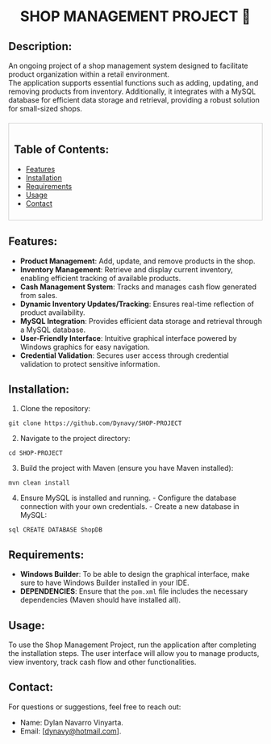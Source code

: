 <div align="center">
  <h1>SHOP MANAGEMENT PROJECT 🏪</h1>
</div>

## Description:
An ongoing project of a shop management system designed to facilitate product organization within a retail environment.  
The application supports essential functions such as adding, updating, and removing products from inventory. Additionally, it integrates with a MySQL database for efficient data storage and retrieval, providing a robust solution for small-sized shops.

<div style="margin: 20px 0; border: 1px solid #ccc; padding: 10px;">

## Table of Contents:

- [Features](#features)
- [Installation](#installation)
- [Requirements](#requirements)
- [Usage](#usage)
- [Contact](#contact)
</div>

## Features:
- **Product Management**: Add, update, and remove products in the shop.
- **Inventory Management**: Retrieve and display current inventory, enabling efficient tracking of available products.
- **Cash Management System**: Tracks and manages cash flow generated from sales.
- **Dynamic Inventory Updates/Tracking**: Ensures real-time reflection of product availability.
- **MySQL Integration**: Provides efficient data storage and retrieval through a MySQL database.
- **User-Friendly Interface**: Intuitive graphical interface powered by Windows graphics for easy navigation.
- **Credential Validation**: Secures user access through credential validation to protect sensitive information.

## Installation:
1. Clone the repository:

```
git clone https://github.com/Dynavy/SHOP-PROJECT
```
2. Navigate to the project directory:
```
cd SHOP-PROJECT
```
3. Build the project with Maven (ensure you have Maven installed): 
```
mvn clean install
```
4. Ensure MySQL is installed and running. - Configure the database connection with your own credentials. - Create a new database in MySQL:<br>
```
sql CREATE DATABASE ShopDB
````

## Requirements:
- **Windows Builder**: To be able to design the graphical interface, make sure to have Windows Builder installed in your IDE.
- **DEPENDENCIES**: Ensure that the `pom.xml` file includes the necessary dependencies (Maven should have installed all).

## Usage:
To use the Shop Management Project, run the application after completing the installation steps. The user interface will allow you to manage products, view inventory, track cash flow and other functionalities.

## Contact:
For questions or suggestions, feel free to reach out:
- Name: Dylan Navarro Vinyarta.
- Email: [dynavy@hotmail.com].
